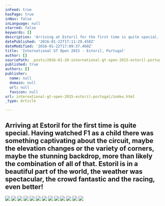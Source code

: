 ```yaml
---
inFeed: true
hasPage: true
inNav: false
inLanguage: null
starred: false
keywords: []
description: 'Arriving at Estoril for the first time is quite special.  Having watched F1 as a child there was something captivating about the circuit, maybe the elevation changes or the variety of corners, maybe the stunning backdrop, more than likely the combination of all of that.  Estoril is in a beautiful part of the world, the weather was spectacular, the crowd fantastic and the racing, even better!'
datePublished: '2016-01-22T17:11:29.458Z'
dateModified: '2016-01-22T17:09:37.460Z'
title: 'International GT Open 2015 - Estoril, Portugal'
author: []
sourcePath: _posts/2016-01-20-international-gt-open-2015-estoril-portugal.md
published: true
authors: []
publisher:
  name: null
  domain: null
  url: null
  favicon: null
url: international-gt-open-2015-estoril-portugal/index.html
_type: Article

---
```

## Arriving at Estoril for the first time is quite special. Having watched F1 as a child there was something captivating about the circuit, maybe the elevation changes or the variety of corners, maybe the stunning backdrop, more than likely the combination of all of that. Estoril is in a beautiful part of the world, the weather was spectacular, the crowd fantastic and the racing, even better!
![](https://the-grid-user-content.s3-us-west-2.amazonaws.com/2c51d073-2fc5-49e4-8d5d-0074f7e0243a.jpg)
![](https://the-grid-user-content.s3-us-west-2.amazonaws.com/201be18b-5e1c-45f9-be63-177e8ea82725.jpg)
![](https://the-grid-user-content.s3-us-west-2.amazonaws.com/035ec1b7-ee8b-447f-953a-2afa1b1e4d03.jpg)
![](https://the-grid-user-content.s3-us-west-2.amazonaws.com/b2665f10-89e1-4f0f-8b8c-ef05fa90ed75.jpg)
![](https://the-grid-user-content.s3-us-west-2.amazonaws.com/346f643d-7cfd-4a7f-8e9c-29078feb8fe3.jpg)
![](https://the-grid-user-content.s3-us-west-2.amazonaws.com/7647fb47-47c8-4291-a9a6-5360f80fc8f3.jpg)
![](https://the-grid-user-content.s3-us-west-2.amazonaws.com/7b0685ba-aae3-4196-802e-ae0426df341a.jpg)
![](https://the-grid-user-content.s3-us-west-2.amazonaws.com/f9e45b5d-08c5-460d-b322-62b6f5b5a0fa.jpg)
![](https://the-grid-user-content.s3-us-west-2.amazonaws.com/1d2c859e-eb05-46d5-81ee-0ad0cc54c545.jpg)
![](https://the-grid-user-content.s3-us-west-2.amazonaws.com/1f211114-925e-4f6c-a515-dda237e89cfb.jpg)
![](https://the-grid-user-content.s3-us-west-2.amazonaws.com/45f119d8-ae75-41b4-85e3-a673d44910ab.jpg)
![](https://the-grid-user-content.s3-us-west-2.amazonaws.com/023c427e-9fea-4e2b-94be-179440708a4c.jpg)
![](https://the-grid-user-content.s3-us-west-2.amazonaws.com/a8618277-f3d2-4340-9274-0d64c2ce37d1.jpg)